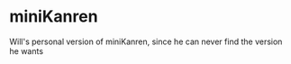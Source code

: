 miniKanren
==========

Will's personal version of miniKanren, since he can never find the version he wants